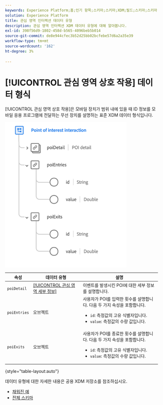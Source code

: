 ```yaml
---
keywords: Experience Platform;홈;인기 항목;스키마;스키마;XDM;필드;스키마;스키마;poi;상호 작용;관심 영역;관심 영역;데이터 유형;데이터 유형;데이터 유형;
solution: Experience Platform
title: 관심 영역 인터랙션 데이터 유형
description: 관심 영역 인터랙션 XDM 데이터 유형에 대해 알아봅니다.
exl-id: 398f56d9-1802-458d-b565-4096beb5b014
source-git-commit: de8e944cfec3b52d25bb02bcfebe57d6a2a35e39
workflow-type: tm+mt
source-wordcount: '162'
ht-degree: 3%

---
```


# [!UICONTROL 관심 영역 상호 작용] 데이터 형식

[!UICONTROL 관심 영역 상호 작용]은 모바일 장치가 범위 내에 있을 때 ID 정보를 모바일 응용 프로그램에 전달하는 무선 장치를 설명하는 표준 XDM 데이터 형식입니다.

<img src="../images/data-types/poi-interaction.png" width="400" /><br />

| 속성 | 데이터 유형 | 설명 |
| --- | --- | --- |
| `poiDetail` | [[!UICONTROL 관심 영역 세부 정보]](./poi-details.md) | 이벤트를 발생시킨 POI에 대한 세부 정보를 설명합니다. |
| `poiEntries` | 오브젝트 | 사용자가 POI를 입력한 횟수를 설명합니다. 다음 두 가지 속성을 포함합니다. <ul><li>`id`: 측정값의 고유 식별자입니다.</li><li>`value`: 측정값의 수량 값입니다.</li></ul> |
| `poiExits` | 오브젝트 | 사용자가 POI를 종료한 횟수를 설명합니다. 다음 두 가지 속성을 포함합니다. <ul><li>`id`: 측정값의 고유 식별자입니다.</li><li>`value`: 측정값의 수량 값입니다.</li></ul> |

{style="table-layout:auto"}

데이터 유형에 대한 자세한 내용은 공용 XDM 저장소를 참조하십시오.

* [채워진 예](https://github.com/adobe/xdm/blob/master/components/datatypes/deprecated/poi-interaction.example.1.json)
* [전체 스키마](https://github.com/adobe/xdm/blob/master/components/datatypes/deprecated/poi-interaction.schema.json)
